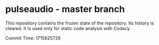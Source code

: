 # pulseaudio - master branch

This repository contains the frozen state of the repository.
Its history is cleared. It is used only for static code
analysis with Codacy.

Commit Time: 1715625726